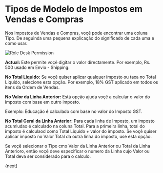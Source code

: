 <!-- add-breadcrumbs -->
# Tipos de Modelo de Impostos em Vendas e Compras

Nos Impostos de Vendas e Compras, voçê pode encontrar uma coluna Tipo. De seguinda uma pequena explicação do significado de cada uma e como usar.

<img alt="Role Desk Permission" class="screenshot" src="{{docs_base_url}}/assets/img/articles/types-in-tax-masters.png">

**Actual:** Este permite voçê digitar o valor directamente. Por exemplo, Rs. 500 usado em Envio - Shipping.

**No Total Liquido:** Se voçê quiser aplicar qualquer imposto ou taxa no Total Liquido, selecione esta opção. Por exemplo, 18% GST aplicado em todos os itens da Ordem de Vendas.

**No Valor da Linha Anterior:** Está opção ajuda voçê a calcular o valor do imposto com base em outro imposto.

Exemplo: Educação é calculado com base no valor do Imposto GST.

**No Total Geral da Linha Anterior:** Para cada linha de Imposto, um imposto acumludao é calculado na coluna Total. Para a primeira linha, total do imposto é calculaod como Total Liquido + valor do imposto. Se voçê quiser aplicar imposto no Valor Total da outra linha do imposto, use esta opção.

Se voçê selecionar o Tipo cmo Valor da Linha Anterior ou Total da Linha Anterioro, então voçê deve especificar o numero da Linha cujo Valor ou Total deva ser considerado para o calculo.

{next}
